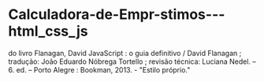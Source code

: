 # Calculadora-de-Empr-stimos---html_css_js
do livro Flanagan, David JavaScript : o guia definitivo / David Flanagan ; tradução: João Eduardo Nóbrega Tortello ; revisão técnica: Luciana Nedel. – 6. ed. – Porto Alegre : Bookman, 2013. - "Estilo próprio."
